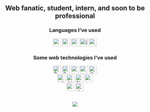<h2 align="center">Web fanatic, student, intern, and soon to be professional</h4>
<h3 align="center">Languages I've used</h3>
<p align="center"> 
<!--  Langauges  -->
<div align="center">
    <img alt="c" src="https://img.shields.io/badge/C-00599C?style=for-the-badge&logo=c&logoColor=white" height="25" />
    <img alt="cpp" src="https://img.shields.io/badge/C%2B%2B-00599C?style=for-the-badge&logo=c%2B%2B&logoColor=white" height="25" />
    <img alt="go" src="https://img.shields.io/badge/Go-00ADD8?style=for-the-badge&logo=go&logoColor=white" height="25" />
    <img alt="javacript" src="https://img.shields.io/badge/JavaScript-323330?style=for-the-badge&logo=javascript&logoColor=F7DF1E" height="25" />
    <img alt="python" src="https://img.shields.io/badge/Python-FFD43B?style=for-the-badge&logo=python&logoColor=blue" height="25" />
    
</div>
<!--   Web Tools   -->
<h3 align="center">Some web technologies I've used</h3>
<div align="center">
    <img alt="React" src="https://img.shields.io/badge/React-20232A?style=for-the-badge&logo=react&logoColor=61DAFB"  height="25" />
    <img alt="Gatsby" src="https://img.shields.io/badge/Gatsby-663399?style=for-the-badge&logo=gatsby&logoColor=white"  height="25" />
    <img alt="next-js" src="https://img.shields.io/badge/next.js-000000?style=for-the-badge&logo=nextdotjs&logoColor=white" height="25" />
    <img alt="redux" src="https://img.shields.io/badge/Redux-593D88?style=for-the-badge&logo=redux&logoColor=white"  height="25" />
    <img alt="Sass" src="https://img.shields.io/badge/Sass-CC6699?style=for-the-badge&logo=sass&logoColor=white"  height="25" />
    <br/>
    <img alt="git" src="https://img.shields.io/badge/GIT-E44C30?style=for-the-badge&logo=git&logoColor=white"  height="25" />
    <img alt="html5" src="https://img.shields.io/badge/HTML5-E34F26?style=for-the-badge&logo=html5&logoColor=white"  height="25" />
    <img alt="Nodejs" src="https://img.shields.io/badge/Node.js-339933?style=for-the-badge&logo=nodedotjs&logoColor=white"  height="25" />
    <img alt="npm" src="https://img.shields.io/badge/npm-CB3837?style=for-the-badge&logo=npm&logoColor=white"  height="25" />
    <br />
    <img alt="mongodb" src="https://img.shields.io/badge/MongoDB-4EA94B?style=for-the-badge&logo=mongodb&logoColor=white" height="25"/>
    <img alt="docker" src="https://img.shields.io/badge/Docker-2CA5E0?style=for-the-badge&logo=docker&logoColor=white" height="25" />
</div>
<br />
<!-- Stat Cards -->
<p align="center">
     <img src="https://github-readme-stats.vercel.app/api?username=bryanmontalvan&show_icons=true&theme=tokyonight"/>
</p>
